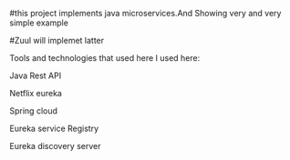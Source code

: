 #this project implements java  microservices.And Showing very and very simple example


#Zuul will implemet latter

Tools and technologies that used here I used here:

Java Rest API 

Netflix eureka

Spring cloud

Eureka service Registry

Eureka discovery server
